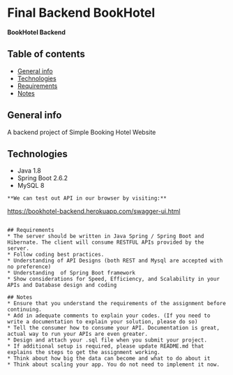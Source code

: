 # Final Backend BookHotel

**BookHotel Backend**

## Table of contents
* [General info](#general-info)
* [Technologies](#technologies)
* [Requirements](#requirements)
* [Notes](#notes)

## General info
A backend project of Simple Booking Hotel Website
## Technologies
* Java 1.8
* Spring Boot 2.6.2
* MySQL 8


```
**We can test out API in our browser by visiting:**
```
https://bookhotel-backend.herokuapp.com/swagger-ui.html
```

## Requirements
* The server should be written in Java Spring / Spring Boot and Hibernate. The client will consume RESTFUL APIs provided by the server.
* Follow coding best practices.
* Understanding of API Designs (both REST and Mysql are accepted with no preference)
* Understanding  of Spring Boot framework
* Show considerations for Speed, Efficiency, and Scalability in your APIs and Database design and coding

## Notes
* Ensure that you understand the requirements of the assignment before continuing.
* Add in adequate comments to explain your codes. (If you need to write a documentation to explain your solution, please do so)
* Tell the consumer how to consume your API. Documentation is great, actual way to run your APIs are even greater.
* Design and attach your .sql file when you submit your project.
* If additional setup is required, please update README.md that explains the steps to get the assignment working.
* Think about how big the data can become and what to do about it
* Think about scaling your app. You do not need to implement it now.
